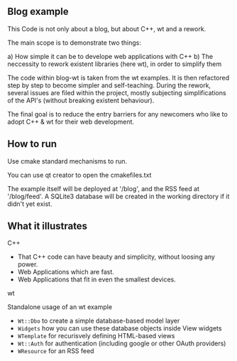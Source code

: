 Blog example
------------

This Code is not only about a blog, but about C++, wt and a rework.

The main scope is to demonstrate two things:

a) How simple it can be to develope web applications with C++
b) The neccessity to rework existent libraries (here wt), in order to simplify them

The code within blog-wt is taken from the wt examples. It is then refactored step by step to become simpler and self-teaching. During the rework, several issues are filed within the project, mostly subjecting simplifications of the API's (without breaking existent behaviour).

The final goal is to reduce the entry barriers for any newcomers who like to adopt C++ & wt for their web development.



How to run
----------

Use cmake standard mechanisms to run.

You can use qt creator to open the cmakefiles.txt

The example itself will be deployed at '/blog', and the RSS feed at
'/blog/feed'. A SQLite3 database will be created in the working
directory if it didn't yet exist.



What it illustrates
-------------------

C++

- That C++ code can have beauty and simplicity, without loosing any power.
- Web Applications which are fast.
- Web Applications that fit in even the smallest devices.

wt

Standalone usage of an wt example

- `Wt::Dbo`   to create a simple database-based model layer
- `Widgets`   how you can use these database objects inside View widgets
- `WTemplate` for recurisvely defining HTML-based views
- `Wt::Auth`  for authentication (including google or other OAuth providers)
- `WResource` for an RSS feed

